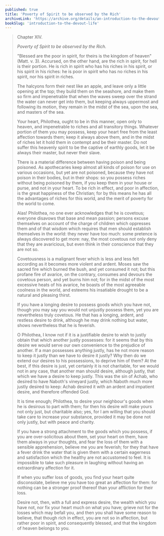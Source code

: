 ```yaml
---
published: true
title: 'Poverty of Spirit to be observed by the Rich'
archiveLink: 'https://archive.org/details/an-introduction-to-the-devout-life/page/135?view=theater'
bookSlug: 'introduction-to-the-devout-life'
---
```


> Chapter XIV.
>
> *Poverty of Spirit to be observed by the Rich.*
>
> "Blessed are the poor in spirit, for theirs is the kingdom of heaven" (Matt. v. 3). Accursed, on the other hand, are the rich in spirit, for hell is their portion. He is rich in spirit who has his riches in his spirit, or his spirit in his riches: he is poor in spirit who has no riches in his spirit, nor his spirit in riches.
>
> The halcyons form their nest like an apple, and leave only a little opening at the top; they build them on the seashore, and make them so firm and impenetrable that when the waves sweep over the strand the water can never get into them, but keeping always uppermost and following its motion, they remain in the midst of the sea, upon the sea, and masters of the sea.
>
> Your heart, Philothea, ought to be in this manner, open only to heaven, and impenetrable to riches and all transitory things. Whatever portion of them you may possess, keep your heart free from the least affection towards them; keep it always above them, and in the midst of riches let it hold them in contempt and be their master. Do not suffer this heavenly spirit to be the captive of earthly goods, let it be always their master, but never their slave.
>
> There is a material difference between having poison and being poisoned. As apothecaries keep almost all kinds of poison for use on various occasions, but yet are not poisoned, because they have not poison in their bodies, but in their shops: so you possess riches without being poisoned by them, if you keep them in your house or purse, and not in your heart. To be rich in effect, and poor in affection, is the great happiness of the Christian; for by this means he has all the advantages of riches for this world, and the merit of poverty for the world to come.
>
> Alas! Philothea, no one ever acknowledges that he is covetous; everyone disavows that base and mean passion; persons excuse themselves on account of the charge of children which oppresses them and of that wisdom which requires that men should establish themselves in the world: they never have too much: some pretence is always discovered to get more: nay, the most covetous not only deny that they are avaricious, but even think in their conscience that they are not so.
>
> Covetousness is a malignant fever which is less and less felt according as it becomes more violent and ardent. Moses saw the sacred fire which burned the bush, and yet consumed it not; but this profane fire of avarice, on the contrary, consumes and devours the covetous person, and yet burns him not; for in the midst of the most excessive heats of his avarice, he boasts of the most agreeable coolness in the world, and esteems his insatiable drought to be a natural and pleasing thirst.
>
> If you have a longing desire to possess goods which you have not, though you may say you would not unjustly possess them, yet you are nevertheless truly covetous. He that has a longing, ardent, and restless desire to drink, although he may drink nothing but water, shows nevertheless that he is feverish.
>
> O Philothea, I know not if it is a justifiable desire to wish to justly obtain that which another justly possesses: for it seems that by this desire we would serve our own convenience to the prejudice of another. If a man possesses anything justly, has he not more reason to keep it justly than we have to desire it justly? Why then do we extend our desires to his possessions, to deprive him of them? At the best, if this desire is just, yet certainly it is not charitable, for we would not in any case, that another man should desire, although justly, that which we have a desire to keep justly. This was the sin of Achab, who desired to have Naboth's vineyard justly, which Naboth much more justly desired to keep: Achab desired it with an ardent and impatient desire, and therefore offended God.
>
> It is time enough; Philothea, to desire your neighbour's goods when he is desirous to part with them; for then his desire will make yours not only just, but charitable also; yes, for I am willing that you should take care to increase your substance, provided it may be done not only justly, but with peace and charity.
>
> If you have a strong attachment to the goods which you possess, if you are over-solicitous about them, set your heart on them, have them always in your thoughts, and fear the loss of them with a sensible apprehension, believe me you are feverish; for they that have a fever drink the water that is given them with a certain eagerness and satisfaction which the healthy are not accustomed to feel. It is impossible to take such pleasure in laughing without having an extraordinary affection for it.
>
> If when you suffer loss of goods, you find your heart quite disconsolate, believe me you have too great an affection for them: for nothing can be a stronger proof thereof than your affliction for their loss.
>
> Desire not, then, with a full and express desire, the wealth which you have not, nor fix your heart much on what you have; grieve not for the losses which may befall you, and then you shall have some reason to believe, that though rich in effect, you are not so in affection, but rather poor in spirit, and consequently blessed, and that the kingdom of heaven belongs to you.